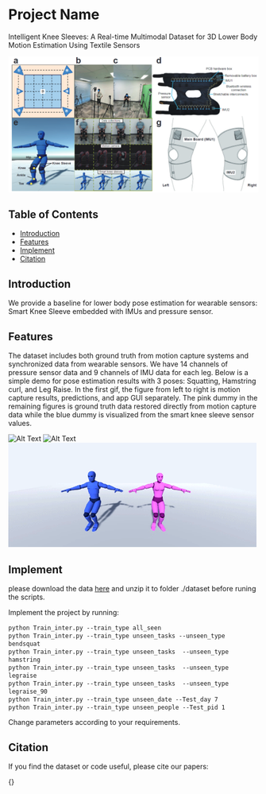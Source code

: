 # Project Name

Intelligent Knee Sleeves: A Real-time Multimodal Dataset for 3D Lower Body Motion Estimation Using Textile Sensors

![Project Screenshot](figure/figure0.png)

## Table of Contents

- [Introduction](#introduction)
- [Features](#features)
- [Implement](#implement )
- [Citation](#citation)
<!-- - [License](#license) -->

## Introduction

We provide a baseline for lower body pose estimation for wearable sensors: Smart Knee Sleeve embedded with IMUs and pressure sensor.

## Features

The dataset includes both ground truth from motion capture systems and synchronized data from wearable sensors. We have 14 channels of pressure sensor data and 9 channels of IMU data for each leg. Below is a simple demo for pose estimation results with 3 poses: Squatting, Hamstring curl, and Leg Raise. In the first gif, the figure from left to right is motion capture results, predictions, and app GUI separately. The pink dummy in the remaining figures is ground truth data restored directly from motion capture data while the blue dummy is visualized from the smart knee sleeve sensor values. 

<!-- ![Alt Text](figure/squat_demo.gif){:width="60%"} -->
<img src="figure/squat.gif" alt="Alt Text" width="500">

<img src="figure/hamstring.gif" alt="Alt Text" width="500">
<!-- ![Alt Text](figure/hamstring.gif){:width="60%"} -->

<img src="figure/Legraise.gif" alt="Alt Text" width="500">
<!-- ![Alt Text](figure/Legraise.gif){:width="60%"} -->

## Implement 

please download the data [here](https://feel.ece.ubc.ca/smartkneesleeve/) and unzip it to folder ./dataset before runing the scripts. 

Implement the project by running:

```
python Train_inter.py --train_type all_seen
python Train_inter.py --train_type unseen_tasks --unseen_type bendsquat
python Train_inter.py --train_type unseen_tasks  --unseen_type hamstring
python Train_inter.py --train_type unseen_tasks  --unseen_type legraise
python Train_inter.py --train_type unseen_tasks  --unseen_type legraise_90
python Train_inter.py --train_type unseen_date --Test_day 7
python Train_inter.py --train_type unseen_people --Test_pid 1
```

Change parameters according to your requirements. 

## Citation

If you find the dataset or code useful, please cite our papers:

{}

<!-- ## License

Specify the license under which your project is distributed. For example:

This project is licensed under the [MIT License](LICENSE). -->
